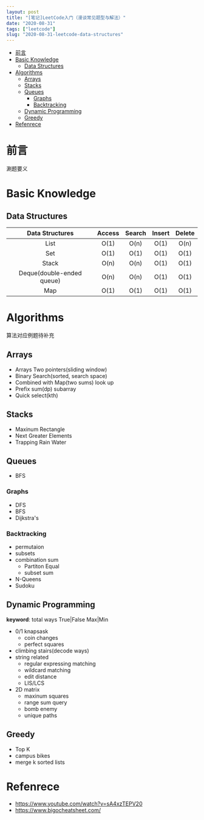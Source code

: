```yaml
---
layout: post
title: "[笔记]LeetCode入门（漫谈常见题型与解法）"
date: "2020-08-31"
tags: ["leetcode"]
slug: "2020-08-31-leetcode-data-structures"
---
```


<!-- vim-markdown-toc Redcarpet -->

* [前言](#前言)
* [Basic Knowledge](#basic-knowledge)
    * [Data Structures](#data-structures)
* [Algorithms](#algorithms)
    * [Arrays](#arrays)
    * [Stacks](#stacks)
    * [Queues](#queues)
        * [Graphs](#graphs)
        * [Backtracking](#backtracking)
    * [Dynamic Programming](#dynamic-programming)
    * [Greedy](#greedy)
* [Refenrece](#refenrece)

<!-- vim-markdown-toc -->

# 前言

涮题要义

# Basic Knowledge

## Data Structures

|      Data Structures      | Access | Search | Insert | Delete |
| :-----------------------: | :----: | :----: | :----: | :----: |
|           List            |  O(1)  |  O(n)  |  O(1)  |  O(n)  |
|            Set            |  O(1)  |  O(1)  |  O(1)  |  O(1)  |
|           Stack           |  O(n)  |  O(n)  |  O(1)  |  O(1)  |
| Deque(double-ended queue) |  O(n)  |  O(n)  |  O(1)  |  O(1)  |
|            Map            |  O(1)  |  O(1)  |  O(1)  |  O(1)  |

<!-- |           Heap            |        |        |        |        | -->

<!-- ### Arrays(string) -->

<!-- ### List -->

<!-- ### Stack -->

<!-- ### Queue -->

<!-- ### Deque -->

<!-- ### Map(hashtable) -->

<!-- ### Set -->

<!-- ### Heap(maxHeap, mixHeap) -->

<!-- Time Complexing underlying implementation -->
<!-- 时间复杂度 理解实现 -->

<!-- insert delete -->

<!-- suitable cases | characters -->
<!-- TopN -->

# Algorithms

算法对应例题待补充

## Arrays

- Arrays Two pointers(sliding window)
- Binary Search(sorted, search space)
- Combined with Map(two sums) look up
- Prefix sum(dp) subarray
- Quick select(kth)

## Stacks

- Maxinum Rectangle
- Next Greater Elements
- Trapping Rain Water

## Queues

- BFS

### Graphs

- DFS
- BFS
- Dijkstra's

### Backtracking

- permutaion
- subsets
- combination sum
  - Partiton Equal
  - subset sum
- N-Queens
- Sudoku

## Dynamic Programming

**keyword**: total ways True|False Max|Min

- 0/1 knapsask
  - coin changes
  - perfect squares
- climbing stairs(decode ways)
- string related
  - regular expressing matching
  - wildcard matching
  - edit distance
  - LIS/LCS
- 2D matrix
  - maxinum squares
  - range sum query
  - bomb enemy
  - unique paths

## Greedy

- Top K
- campus bikes
- merge k sorted lists

# Refenrece

- https://www.youtube.com/watch?v=sA4xzTEPV20
- https://www.bigocheatsheet.com/
